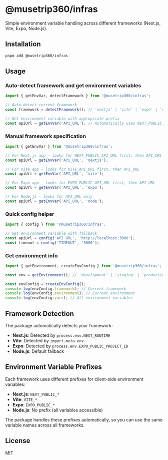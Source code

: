 # @musetrip360/infras

Simple environment variable handling across different frameworks (Next.js, Vite, Expo, Node.js).

## Installation

```bash
pnpm add @musetrip360/infras
```

## Usage

### Auto-detect framework and get environment variables

```typescript
import { getEnvVar, detectFramework } from '@musetrip360/infras';

// Auto-detect current framework
const framework = detectFramework(); // 'nextjs' | 'vite' | 'expo' | 'node'

// Get environment variable with appropriate prefix
const apiUrl = getEnvVar('API_URL'); // Automatically uses NEXT_PUBLIC_, VITE_, EXPO_PUBLIC_, or no prefix
```

### Manual framework specification

```typescript
import { getEnvVar } from '@musetrip360/infras';

// For Next.js app - looks for NEXT_PUBLIC_API_URL first, then API_URL
const apiUrl = getEnvVar('API_URL', 'nextjs');

// For Vite app - looks for VITE_API_URL first, then API_URL
const apiUrl = getEnvVar('API_URL', 'vite');

// For Expo app - looks for EXPO_PUBLIC_API_URL first, then API_URL
const apiUrl = getEnvVar('API_URL', 'expo');

// For Node.js - looks for API_URL only
const apiUrl = getEnvVar('API_URL', 'node');
```

### Quick config helper

```typescript
import { config } from '@musetrip360/infras';

// Get environment variable with fallback
const apiUrl = config('API_URL', 'http://localhost:3000');
const timeout = config('TIMEOUT', '5000');
```

### Get environment info

```typescript
import { getEnvironment, createEnvConfig } from '@musetrip360/infras';

const env = getEnvironment(); // 'development' | 'staging' | 'production' | 'testing'

const envConfig = createEnvConfig();
console.log(envConfig.framework); // Current framework
console.log(envConfig.environment); // Current environment
console.log(envConfig.vars); // All environment variables
```

## Framework Detection

The package automatically detects your framework:

- **Next.js**: Detected by `process.env.NEXT_RUNTIME`
- **Vite**: Detected by `import.meta.env`
- **Expo**: Detected by `process.env.EXPO_PUBLIC_PROJECT_ID`
- **Node.js**: Default fallback

## Environment Variable Prefixes

Each framework uses different prefixes for client-side environment variables:

- **Next.js**: `NEXT_PUBLIC_*`
- **Vite**: `VITE_*`
- **Expo**: `EXPO_PUBLIC_*`
- **Node.js**: No prefix (all variables accessible)

The package handles these prefixes automatically, so you can use the same variable names across all frameworks.

## License

MIT
